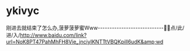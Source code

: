 # ykivyc
刚进去就结束了怎么办,菠萝菠萝蜜Www----------------------------🔆🔆点/此/进/入/http://www.baidu.com/link?url=NoK8PT47PahMhFH8Vie_jnciyIKNTTtVBQKpill6udK&amp;wd
